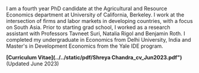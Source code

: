 I am a fourth year PhD candidate at the Agricultural and Resource Economics department at University of California, Berkeley. I work at the intersection of firms and labor markets in developing countries, with a focus on South Asia. Prior to starting grad school, I worked as a research assistant with Professors Tavneet Suri, Natalia Rigol and Benjamin Roth. I completed my undergraduate in Economics from Delhi University, India and Master's in Development Economics from the Yale IDE program.

__[Curriculum Vitae](../../static/pdf/Shreya Chandra_cv_Jun2023.pdf")__ (Updated June 2023)
